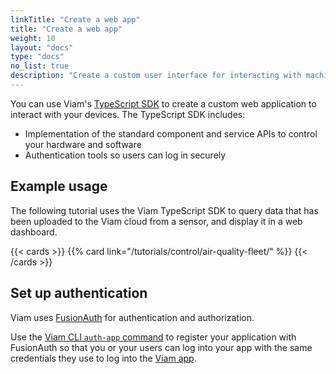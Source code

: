 ```yaml
---
linkTitle: "Create a web app"
title: "Create a web app"
weight: 10
layout: "docs"
type: "docs"
no_list: true
description: "Create a custom user interface for interacting with machines from a browser."
---
```


You can use Viam's [TypeScript SDK](https://ts.viam.dev/) to create a custom web application to interact with your devices.
The TypeScript SDK includes:

- Implementation of the standard component and service APIs to control your hardware and software
- Authentication tools so users can log in securely

## Example usage

The following tutorial uses the Viam TypeScript SDK to query data that has been uploaded to the Viam cloud from a sensor, and display it in a web dashboard.

{{< cards >}}
{{% card link="/tutorials/control/air-quality-fleet/" %}}
{{< /cards >}}

## Set up authentication

Viam uses [FusionAuth](FusionAuth) for authentication and authorization.

Use the [Viam CLI `auth-app` command](/dev/tools/cli/#auth-app) to register your application with FusionAuth so that you or your users can log into your app with the same credentials they use to log into the [Viam app](https://app.viam.com).
